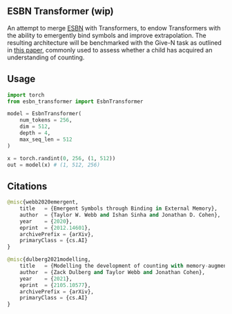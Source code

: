 ## ESBN Transformer (wip)

An attempt to merge <a href="https://openreview.net/forum?id=LSFCEb3GYU7">ESBN</a> with Transformers, to endow Transformers with the ability to emergently bind symbols and improve extrapolation. The resulting architecture will be benchmarked with the Give-N task as outlined in <a href="https://arxiv.org/abs/2105.10577">this paper</a>, commonly used to assess whether a child has acquired an understanding of counting.

## Usage

```py
import torch
from esbn_transformer import EsbnTransformer

model = EsbnTransformer(
    num_tokens = 256,
    dim = 512,
    depth = 4,
    max_seq_len = 512
)

x = torch.randint(0, 256, (1, 512))
out = model(x) # (1, 512, 256)
```

## Citations

```py
@misc{webb2020emergent,
    title   = {Emergent Symbols through Binding in External Memory}, 
    author  = {Taylor W. Webb and Ishan Sinha and Jonathan D. Cohen},
    year    = {2020},
    eprint  = {2012.14601},
    archivePrefix = {arXiv},
    primaryClass = {cs.AI}
}
```

```py
@misc{dulberg2021modelling,
    title   = {Modelling the development of counting with memory-augmented neural networks}, 
    author  = {Zack Dulberg and Taylor Webb and Jonathan Cohen},
    year    = {2021},
    eprint  = {2105.10577},
    archivePrefix = {arXiv},
    primaryClass = {cs.AI}
}
```
